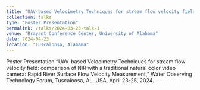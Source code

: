 ```yaml
---
title: "UAV-based Velocimetry Techniques for stream flow velocity field: comparison of NIR with a traditional natural color video camera: Rapid River Surface Flow Velocity Measurement"
collection: talks
type: "Poster Presentation"
permalink: /talks/2024-03-23-talk-1
venue: "Brayant Conference Center, University of Alabama"
date: 2024-04-23
location: "Tuscaloosa, Alabama"
---
```

Poster Presentation “UAV-based Velocimetry Techniques for stream flow velocity field: comparison of NIR with a traditional natural color video camera: Rapid River Surface Flow Velocity Measurement,” Water Observing Technology Forum, Tuscaloosa, AL, USA, April 23-25, 2024.
